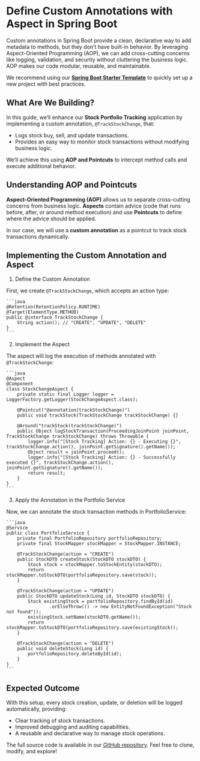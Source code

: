 # Define Custom Annotations with Aspect in Spring Boot

Custom annotations in Spring Boot provide a clean, declarative way to add metadata to methods, but they don’t have built-in behavior. By leveraging Aspect-Oriented Programming (AOP), we can add cross-cutting concerns like logging, validation, and security without cluttering the business logic. AOP makes our code modular, reusable, and maintainable.

We recommend using our [**Spring Boot Starter Template**](https://github.com/TechSparkWorkspace/tspark-springboot-template) to quickly set up a new project with best practices.

## What Are We Building?

In this guide, we’ll enhance our **Stock Portfolio Tracking** application by implementing a custom annotation, `@TrackStockChange`, that:

- Logs stock buy, sell, and update transactions.
- Provides an easy way to monitor stock transactions without modifying business logic.

We’ll achieve this using **AOP and Pointcuts** to intercept method calls and execute additional behavior.

## Understanding AOP and Pointcuts

**Aspect-Oriented Programming (AOP)** allows us to separate cross-cutting concerns from business logic. **Aspects** contain advice (code that runs before, after, or around method execution) and use **Pointcuts** to define where the advice should be applied.

In our case, we will use a **custom annotation** as a pointcut to track stock transactions dynamically.

## Implementing the Custom Annotation and Aspect

1. Define the Custom Annotation

First, we create `@TrackStockChange`, which accepts an action type:

    ```java
    @Retention(RetentionPolicy.RUNTIME)
    @Target(ElementType.METHOD)
    public @interface TrackStockChange {
        String action(); // "CREATE", "UPDATE", "DELETE"
    }
    ```

2. Implement the Aspect

The aspect will log the execution of methods annotated with `@TrackStockChange`:

    ```java
    @Aspect
    @Component
    class StockChangeAspect {
        private static final Logger logger = LoggerFactory.getLogger(StockChangeAspect.class);

        @Pointcut("@annotation(trackStockChange)")
        public void trackStock(TrackStockChange trackStockChange) {}

        @Around("trackStock(trackStockChange)")
        public Object logStockTransaction(ProceedingJoinPoint joinPoint, TrackStockChange trackStockChange) throws Throwable {
            logger.info("[Stock Tracking] Action: {} - Executing {}", trackStockChange.action(), joinPoint.getSignature().getName());
            Object result = joinPoint.proceed();
            logger.info("[Stock Tracking] Action: {} - Successfully executed {}", trackStockChange.action(), joinPoint.getSignature().getName());
            return result;
        }
    }
    ```

3. Apply the Annotation in the Portfolio Service

Now, we can annotate the stock transaction methods in PortfolioService:

    ```java
    @Service
    public class PortfolioService {
        private final PortfolioRepository portfolioRepository;
        private final StockMapper stockMapper = StockMapper.INSTANCE;

        @TrackStockChange(action = "CREATE")
        public StockDTO createStock(StockDTO stockDTO) {
            Stock stock = stockMapper.toStockEntity(stockDTO);
            return stockMapper.toStockDTO(portfolioRepository.save(stock));
        }

        @TrackStockChange(action = "UPDATE")
        public StockDTO updateStock(Long id, StockDTO stockDTO) {
            Stock existingStock = portfolioRepository.findById(id)
                    .orElseThrow(() -> new EntityNotFoundException("Stock not found"));
            existingStock.setName(stockDTO.getName());
            return stockMapper.toStockDTO(portfolioRepository.save(existingStock));
        }

        @TrackStockChange(action = "DELETE")
        public void deleteStock(Long id) {
            portfolioRepository.deleteById(id);
        }
    }
    ```

## Expected Outcome

With this setup, every stock creation, update, or deletion will be logged automatically, providing:

- Clear tracking of stock transactions.
- Improved debugging and auditing capabilities.
- A reusable and declarative way to manage stock operations.

The full source code is available in our [GitHub repository](https://github.com/TechSparkWorkspace/tspark-springboot-custom-annotation-aspect). Feel free to clone, modify, and explore!
